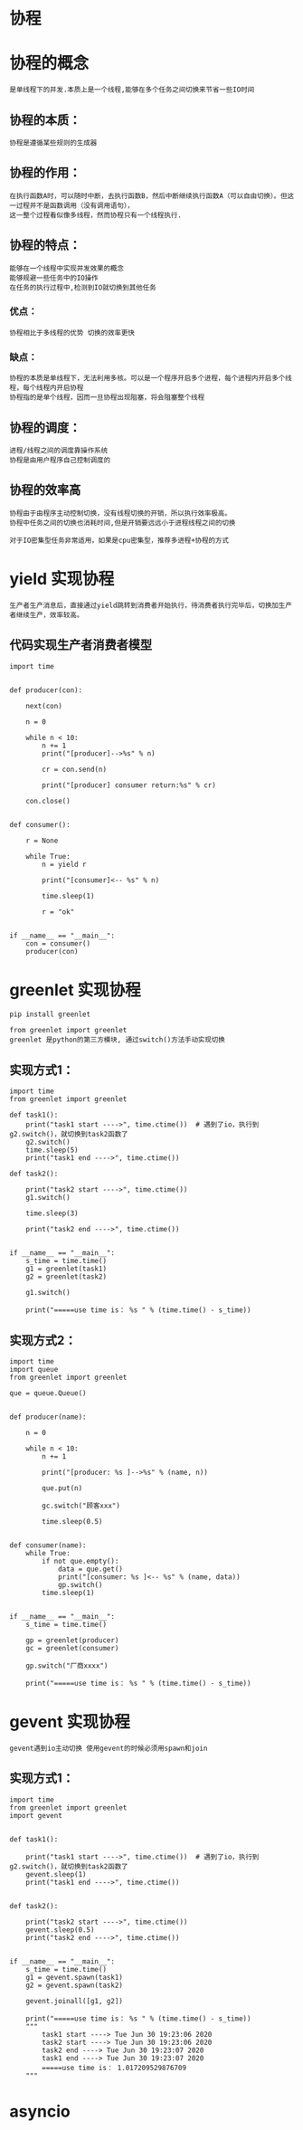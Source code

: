 # 协程

# 协程的概念
    
    是单线程下的并发.本质上是一个线程,能够在多个任务之间切换来节省一些IO时间
    
## 协程的本质：
    
    协程是遵循某些规则的生成器
    
## 协程的作用：
    
    在执行函数A时，可以随时中断，去执行函数B，然后中断继续执行函数A（可以自由切换）。但这一过程并不是函数调用（没有调用语句），
    这一整个过程看似像多线程，然而协程只有一个线程执行.
    
## 协程的特点：
    能够在一个线程中实现并发效果的概念
    能够规避一些任务中的IO操作
    在任务的执行过程中,检测到IO就切换到其他任务
 
### 优点：
    协程相比于多线程的优势 切换的效率更快
### 缺点：
    协程的本质是单线程下，无法利用多核。可以是一个程序开启多个进程，每个进程内开启多个线程，每个线程内开启协程
    协程指的是单个线程，因而一旦协程出现阻塞，将会阻塞整个线程

## 协程的调度：
    进程/线程之间的调度靠操作系统
    协程是由用户程序自己控制调度的
    
## 协程的效率高
    协程由于由程序主动控制切换，没有线程切换的开销，所以执行效率极高。
    协程中任务之间的切换也消耗时间,但是开销要远远小于进程线程之间的切换
    
    对于IO密集型任务非常适用，如果是cpu密集型，推荐多进程+协程的方式
    

# yield 实现协程
    
    生产者生产消息后，直接通过yield跳转到消费者开始执行，待消费者执行完毕后，切换加生产者继续生产，效率较高。
    
## 代码实现生产者消费者模型
    import time
    
    
    def producer(con):
    
        next(con)
    
        n = 0
    
        while n < 10:
            n += 1
            print("[producer]-->%s" % n)
    
            cr = con.send(n)
    
            print("[producer] consumer return:%s" % cr)
    
        con.close()
    
    
    def consumer():
    
        r = None
    
        while True:
            n = yield r
    
            print("[consumer]<-- %s" % n)
    
            time.sleep(1)
    
            r = "ok"
    
    
    if __name__ == "__main__":
        con = consumer()
        producer(con)
        
        
# greenlet 实现协程
    pip install greenlet

    from greenlet import greenlet
    greenlet 是python的第三方模块, 通过switch()方法手动实现切换
## 实现方式1：
    import time
    from greenlet import greenlet
    
    def task1():
        print("task1 start ---->", time.ctime())  # 遇到了io，执行到 g2.switch()，就切换到task2函数了
        g2.switch()
        time.sleep(5)
        print("task1 end ---->", time.ctime())
    
    def task2():
    
        print("task2 start ---->", time.ctime())
        g1.switch()
    
        time.sleep(3)
    
        print("task2 end ---->", time.ctime())
    
    
    if __name__ == "__main__":
        s_time = time.time()
        g1 = greenlet(task1)
        g2 = greenlet(task2)
    
        g1.switch()
    
        print("=====use time is： %s " % (time.time() - s_time))

## 实现方式2： 
    import time
    import queue
    from greenlet import greenlet
    
    que = queue.Queue()
    
    
    def producer(name):
    
        n = 0
    
        while n < 10:
            n += 1
    
            print("[producer: %s ]-->%s" % (name, n))
    
            que.put(n)
    
            gc.switch("顾客xxx")
    
            time.sleep(0.5)
    
    
    def consumer(name):
        while True:
            if not que.empty():
                data = que.get()
                print("[consumer: %s ]<-- %s" % (name, data))
                gp.switch()
            time.sleep(1)
    
    
    if __name__ == "__main__":
        s_time = time.time()
    
        gp = greenlet(producer)
        gc = greenlet(consumer)
    
        gp.switch("厂商xxxx")
    
        print("=====use time is： %s " % (time.time() - s_time))
        
# gevent 实现协程
    gevent遇到io主动切换 使用gevent的时候必须用spawn和join
## 实现方式1：
    import time
    from greenlet import greenlet
    import gevent
    
    
    def task1():
    
        print("task1 start ---->", time.ctime())  # 遇到了io，执行到 g2.switch()，就切换到task2函数了
        gevent.sleep(1)
        print("task1 end ---->", time.ctime())
    
    
    def task2():
    
        print("task2 start ---->", time.ctime())
        gevent.sleep(0.5)
        print("task2 end ---->", time.ctime())
    
    
    if __name__ == "__main__":
        s_time = time.time()
        g1 = gevent.spawn(task1)
        g2 = gevent.spawn(task2)
    
        gevent.joinall([g1, g2])
    
        print("=====use time is： %s " % (time.time() - s_time))
        """
            task1 start ----> Tue Jun 30 19:23:06 2020
            task2 start ----> Tue Jun 30 19:23:06 2020
            task2 end ----> Tue Jun 30 19:23:07 2020
            task1 end ----> Tue Jun 30 19:23:07 2020
            =====use time is： 1.017209529876709 
        """
        
# asyncio

